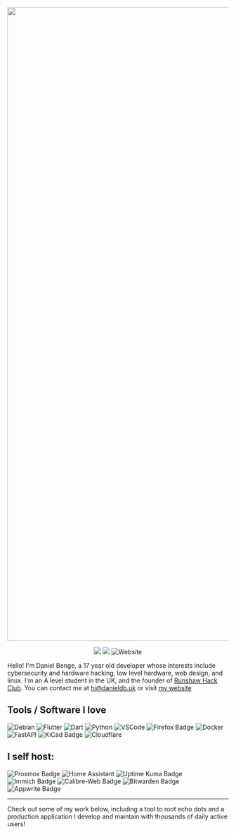 <p align="center">
  <img width="1440" src="https://github.com/user-attachments/assets/4540bcda-d22e-4577-ab74-83c213c1e886" alt="Banner - Caption is hello, world!">
</p>

<p align="center">
  <img src="https://img.shields.io/badge/dynamic/json?url=https%3A%2F%2Fraw.githubusercontent.com%2FDragon863%2FDragon863%2Fmain%2Fstars.json&query=%24.totalStars&style=flat-square&label=Total%20Stars%3A%20&labelColor=%23000000&color=%23FF0000"></img>
  <img src="https://img.shields.io/badge/Visit-red?style=flat-square&label=Website%3A%20&labelColor=%23000000&color=%23FF0000&link=https%3A%2F%2Fdanieldb.uk"></img>
  <img alt="Website" src="https://img.shields.io/website?url=https%3A%2F%2Fdanieldb.uk&up_message=Online&down_message=Error&style=flat-square&label=Status&labelColor=%23000000">


</p>

Hello! I'm Daniel Benge, a 17 year old developer whose interests include cybersecurity and hardware hacking, low level hardware, web design, and linux. I'm an A level student in the UK, and the founder of [Runshaw Hack Club](http://runshaw.hackclub.com/).
You can contact me at [hi@danieldb.uk](mailto:hi@danieldb.uk) or visit [my website ](https://danieldb.uk/)

## Tools / Software I love

![Debian](https://img.shields.io/badge/Debian-D70A53?style=for-the-badge&logo=debian&logoColor=white)
![Flutter](https://img.shields.io/badge/Flutter-%2302569B.svg?style=for-the-badge&logo=Flutter&logoColor=white)
![Dart](https://img.shields.io/badge/dart-%230175C2.svg?style=for-the-badge&logo=dart&logoColor=white)
![Python](https://img.shields.io/badge/python-3670A0?style=for-the-badge&logo=python&logoColor=ffdd54)
![VSCode](https://img.shields.io/badge/VSCode-0078d7.svg?style=for-the-badge&logo=vscode&logoColor=white)
![Firefox Badge](https://img.shields.io/badge/Firefox-FF7139?logo=firefox&logoColor=fff&style=for-the-badge)
![Docker](https://img.shields.io/badge/docker-%230db7ed.svg?style=for-the-badge&logo=docker&logoColor=white)
![FastAPI](https://img.shields.io/badge/FastAPI-009485.svg?style=for-the-badge&logo=fastapi&logoColor=white)
![KiCad Badge](https://img.shields.io/badge/KiCad-314CB0?logo=kicad&logoColor=fff&style=for-the-badge)
![Cloudflare](https://img.shields.io/badge/Cloudflare-EB7C1F?logo=cloudflare&logoColor=fff&style=for-the-badge)

## I self host:

![Proxmox Badge](https://img.shields.io/badge/Proxmox-E57000?logo=proxmox&logoColor=fff&style=for-the-badge)
![Home Assistant](https://img.shields.io/badge/home%20assistant-%2341BDF5.svg?style=for-the-badge&logo=home-assistant&logoColor=white)
![Uptime Kuma Badge](https://img.shields.io/badge/Uptime%20Kuma-5CDD8B?logo=uptimekuma&logoColor=fff&style=for-the-badge)
![Immich Badge](https://img.shields.io/badge/Immich-4250AF?logo=immich&logoColor=fff&style=for-the-badge)
![Calibre-Web Badge](https://img.shields.io/badge/Calibre--Web-45B29D?logo=calibreweb&logoColor=fff&style=for-the-badge)
![Bitwarden Badge](https://img.shields.io/badge/Bitwarden-175DDC?logo=bitwarden&logoColor=fff&style=for-the-badge)
![Appwrite Badge](https://img.shields.io/badge/Appwrite-FD366E?logo=appwrite&logoColor=fff&style=for-the-badge)

---

Check out some of my work below, including a tool to root echo dots and a production application I develop and maintain with thousands of daily active users!
